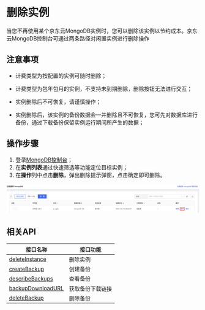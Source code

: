 # 删除实例

当您不再使用某个京东云MongoDB实例时，您可以删除该实例以节约成本。京东云MongoDB控制台可通过两条路径对闲置实例进行删除操作



## 注意事项

- 计费类型为按配置的实例可随时删除；

- 计费类型为包年包月的实例，不支持未到期删除，删除按钮无法进行交互；

- 实例删除后不可恢复，请谨慎操作；

- 实例删除后，该实例的备份数据会一并删除且不可恢复，您可先对数据库进行备份，通过下载备份保留实例运行期间所产生的数据；



## 操作步骤

1. 登录[MongoDB控制台](https://mongodb-console.jdcloud.com/mongodb)；
2. 在**实例列表**通过快速筛选等功能定位目标实例；
3. 在**操作**列中点击**删除**，弹出删除提示弹窗，点击确定即可删除。

![img](../../../../../image/mongodb/deleteInstance.png)



## 相关API

| 接口名称                                                     | 接口功能         |
| ------------------------------------------------------------ | ---------------- |
| [deleteInstance](../../../../../API/JCS-for-MongoDB/Instance-Management/deleteInstance.md) | 删除实例         |
| [createBackup](../../../../../API/JCS-for-MongoDB/Backup-Management/createBackup.md) | 创建备份         |
| [describeBackups](../../../../../API/JCS-for-MongoDB/Backup-Management/describeBackups.md) | 查看备份         |
| [backupDownloadURL](../../../../../API/JCS-for-MongoDB/Backup-Management/backupDownloadURL.md) | 获取备份下载链接 |
| [deleteBackup](../../../../../API/JCS-for-MongoDB/Backup-Management/deleteBackup.md) | 删除备份         |